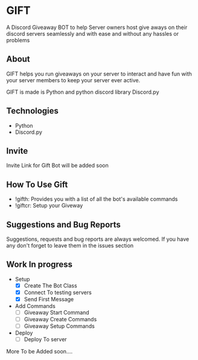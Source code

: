 # GIFT
A Discord Giveaway BOT to help Server owners host give aways on their discord servers seamlessly and with ease and without any hassles or problems

## About
GIFT helps you run giveaways on your server to interact and have fun with your server members to keep your server ever active.

GIFT is made is Python and python discord library Discord.py

## Technologies
- Python
- Discord.py

## Invite
Invite Link for Gift Bot will be added soon

## How To Use Gift
- !gifth: Provides you with a list of all the bot's available commands
- !giftcr: Setup your Giveway

## Suggestions and Bug Reports
Suggestions, requests and bug reports are always welcomed. If you have any don't forget to leave them in the issues section

## Work In progress
 - Setup
    * [x] Create The Bot Class
    * [x] Connect To testing servers
    * [x] Send First Message

 - Add Commands
    * [ ] Giveaway Start Command
    * [ ] Giveaway  Create Commands
    * [ ] Giveaway Setup Commands

 - Deploy
    * [ ] Deploy To server

 More To be Added soon....




